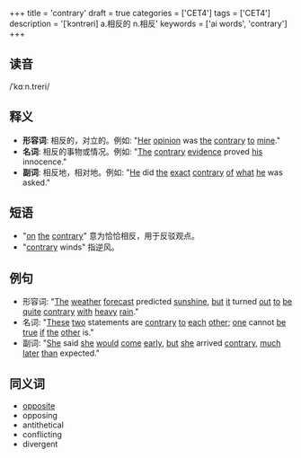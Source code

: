 +++
title = 'contrary'
draft = true
categories = ['CET4']
tags = ['CET4']
description = '[ˈkɔntrəri] a.相反的 n.相反'
keywords = ['ai words', 'contrary']
+++

## 读音
/ˈkɑːn.treri/

## 释义
- **形容词**: 相反的，对立的。例如: "[Her](/zh/post/her/) [opinion](/zh/post/opinion/) was [the](/zh/post/the/) [contrary](/zh/post/contrary/) [to](/zh/post/to/) [mine](/zh/post/mine/)."
- **名词**: 相反的事物或情况。例如: "[The](/zh/post/the/) [contrary](/zh/post/contrary/) [evidence](/zh/post/evidence/) proved [his](/zh/post/his/) innocence."
- **副词**: 相反地，相对地。例如: "[He](/zh/post/he/) did [the](/zh/post/the/) [exact](/zh/post/exact/) [contrary](/zh/post/contrary/) [of](/zh/post/of/) [what](/zh/post/what/) [he](/zh/post/he/) was asked."

## 短语
- "[on](/zh/post/on/) [the](/zh/post/the/) [contrary](/zh/post/contrary/)" 意为恰恰相反，用于反驳观点。
- "[contrary](/zh/post/contrary/) winds" 指逆风。

## 例句
- 形容词: "[The](/zh/post/the/) [weather](/zh/post/weather/) [forecast](/zh/post/forecast/) predicted [sunshine](/zh/post/sunshine/), [but](/zh/post/but/) [it](/zh/post/it/) turned [out](/zh/post/out/) [to](/zh/post/to/) [be](/zh/post/be/) [quite](/zh/post/quite/) [contrary](/zh/post/contrary/) [with](/zh/post/with/) [heavy](/zh/post/heavy/) [rain](/zh/post/rain/)."
- 名词: "[These](/zh/post/these/) [two](/zh/post/two/) statements are [contrary](/zh/post/contrary/) [to](/zh/post/to/) [each](/zh/post/each/) [other](/zh/post/other/); [one](/zh/post/one/) cannot [be](/zh/post/be/) [true](/zh/post/true/) [if](/zh/post/if/) [the](/zh/post/the/) [other](/zh/post/other/) is."
- 副词: "[She](/zh/post/she/) said [she](/zh/post/she/) [would](/zh/post/would/) [come](/zh/post/come/) [early](/zh/post/early/), [but](/zh/post/but/) [she](/zh/post/she/) arrived [contrary](/zh/post/contrary/), [much](/zh/post/much/) [later](/zh/post/later/) [than](/zh/post/than/) expected."

## 同义词
- [opposite](/zh/post/opposite/)
- opposing
- antithetical
- conflicting
- divergent
